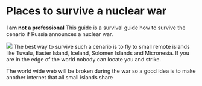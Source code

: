 # Places to survive a nuclear war

**I am not a professional**
This guide is a survival guide how to survive the cenario if Russia announces a nuclear war.

![](https://media.discordapp.net/attachments/1041770800941908061/1041770955212607578/world.png)
The best way to survive such a cenario is to fly to small remote islands like Tuvalu, Easter Island, Iceland, Solomen Islands and Micronesia. If you are in the edge of the world nobody can locate you and strike.

The world wide web will be broken during the war so a good idea is to make another internet that all small islands share